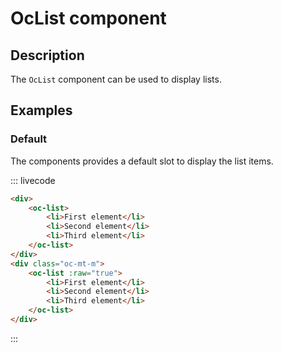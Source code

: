 # OcList component

## Description

The `OcList` component can be used to display lists.

## Examples

### Default

The components provides a default slot to display the list items.

::: livecode
```html
<div>
	<oc-list>
		<li>First element</li>
		<li>Second element</li>
		<li>Third element</li>
	</oc-list>
</div>
<div class="oc-mt-m">
	<oc-list :raw="true">
		<li>First element</li>
		<li>Second element</li>
		<li>Third element</li>
	</oc-list>
</div>
```
:::
